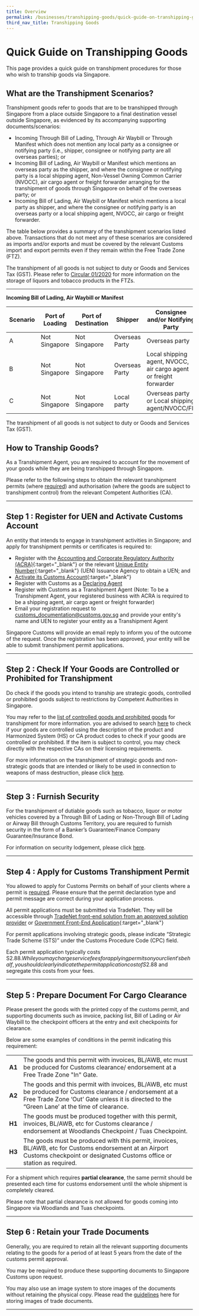 ```yaml
---
title: Overview
permalink: /businesses/transhipping-goods/quick-guide-on-transhipping-goods
third_nav_title: Transhipping Goods
---
```


# Quick Guide on Transhipping Goods

This page provides a quick guide on transhipment procedures for those who wish to tranship goods via Singapore.

## What are the Transhipment Scenarios?

Transhipment goods refer to goods that are to be transhipped through Singapore from a place outside Singapore to a final destination vessel outside Singapore, as evidenced by its accompanying supporting documents/scenarios:

-   Incoming Through Bill of Lading, Through Air Waybill or Through Manifest which does not mention any local party as a consignee or notifying party (i.e., shipper, consignee or notifying party are all overseas parties); or
-   Incoming Bill of Lading, Air Waybill or Manifest which mentions an overseas party as the shipper, and where the consignee or notifying party is a local shipping agent, Non-Vessel Owning Common Carrier (NVOCC), air cargo agent or freight forwarder arranging for the transhipment of goods through Singapore on behalf of the overseas party; or
-   Incoming Bill of Lading, Air Waybill or Manifest which mentions a local party as shipper, and where the consignee or notifying party is an overseas party or a local shipping agent, NVOCC, air cargo or freight forwarder.

The table below provides a summary of the transhipment scenarios listed above. Transactions that do not meet any of these scenarios are considered as imports and/or exports and must be covered by the relevant Customs import and export permits even if they remain within the Free Trade Zone (FTZ).

The transhipment of all goods is not subject to duty or Goods and Services Tax (GST). Please refer to  [Circular 01/2020](/news-and-media/circulars/circular012020ver1.pdf)  for more information on the storage of liquors and tobacco products in the FTZs.

***

**Incoming Bill of Lading, Air Waybill or Manifest**

| Scenario  | Port of Loading | Port of Destination | Shipper | Consignee and/or Notifying Party |
|--|--|--|--|--|
| A | Not Singapore | Not Singapore | Overseas Party | Overseas party |
| B | Not Singapore | Not Singapore | Overseas Party | Local shipping agent, NVOCC, air cargo agent or freight forwarder |
| C | Not Singapore | Not Singapore | Local party | Overseas party or Local shipping agent/NVOCC/FF |

The transhipment of all goods is not subject to duty or Goods and Services Tax (GST).

## How to Tranship Goods?

As a Transhipment Agent, you are required to account for the movement of your goods while they are being transhipped through Singapore.

Please refer to the following steps to obtain the relevant transhipment permits (where  [required](/businesses/transhipping-goods/transhipment-procedures/types-of-transhipment-permits)) and authorisation (where the goods are subject to transhipment control) from the relevant Competent Authorities (CA).

***

## Step 1 : Register for UEN and Activate Customs Account
An entity that intends to engage in transhipment activities in Singapore; and apply for transhipment permits or certificates is required to:

-   Register with the  [Accounting and Corporate Regulatory Authority (ACRA)](http://www.acra.gov.sg/){:target="_blank"} or the relevant  [Unique Entity Number](http://www.uen.gov.sg/){:target="_blank"} (UEN) Issuance Agency to obtain a UEN; and
-   [Activate its Customs Account](https://www.tradenet.gov.sg/TN41EFORM/tds/sp/splogin.do?action=init_acct){:target="_blank"}
-   Register with Customs as a  [Declaring Agent](/businesses/registration-matters/registration-procedures/apply-update-renew-terminate-declaring-agent-account-and-declarant)
-   Register with Customs as a Transhipment Agent (Note: To be a Transhipment Agent, your registered business with ACRA is required to be a shipping agent, air cargo agent or freight forwarder)
-   Email your registration request to customs_documentation@customs.gov.sg and provide your entity's name and UEN to register your entity as a Transhipment Agent

Singapore Customs will provide an email reply to inform you of the outcome of the request. Once the registration has been approved, your entity will be able to submit transhipment permit applications.

***

## Step 2 : Check If Your Goods are Controlled or Prohibited for Transhipment

Do check if the goods you intend to tranship are strategic goods, controlled or prohibited goods subject to restrictions by Competent Authorities in Singapore.
    
   You may refer to the  [list of controlled goods and prohibited goods](/businesses/transhipping-goods/controlled-and-prohibited-goods-for-transhipment) for transhipment for more information. you are advised to search  [here](https://www.tradenet.gov.sg/tradenet/portlets/search/searchHSCA/searchInitHSCA.do) to check if your goods are controlled using the description of the product and Harmonized System (HS) or CA product codes to check if your goods are controlled or prohibited. If the item is subject to control, you may check directly with the respective CAs on their licensing requirements.
    
   For more information on the transhipment of strategic goods and non-strategic goods that are intended or likely to be used in connection to weapons of mass destruction, please click [here](/businesses/strategic-goods-control/overview).

***

## Step 3 : Furnish Security 

For the transhipment of dutiable goods such as tobacco, liquor or motor vehicles covered by a Through Bill of Lading or Non-Through Bill of Lading or Airway Bill through Customs Territory, you are required to furnish security in the form of a Banker’s Guarantee/Finance Company Guarantee/Insurance Bond.

For information on security lodgement, please click  [here](/businesses/registration-matters/registration-procedures/security-lodgement).

***

## Step 4 : Apply for  Customs Transhipment Permit

You allowed to apply for Customs Permits on behalf of your clients where a permit is  [required](/businesses/transhipping-goods/transhipment-procedures/types-of-transhipment-permits). Please ensure that the permit declaration type and permit message are correct during your application process.

All permit applications must be submitted via TradeNet. They will be accessible through [TradeNet front-end solution from an approved solution provider](/businesses/national-single-window/overview/TradeNet-Solution-Providers) or [Government Front-End Application](https://www.tradenet.gov.sg/tradenet/login.portal){:target="_blank"}

For permit applications involving strategic goods, please indicate “Strategic Trade Scheme (STS)” under the Customs Procedure Code (CPC) field.

Each permit application typically costs S$2.88. While you may charge service fees for applying permits on your client's behalf, you should clearly indicate the permit application cost of S$2.88 and segregate this costs from your fees.

***

## Step 5 : Prepare Document For Cargo Clearance 

Please present the goods with the printed copy of the customs permit, and supporting documents such as invoice, packing list, Bill of Lading or Air Waybill to the checkpoint officers at the entry and exit checkpoints for clearance.

Below are some examples of conditions in the permit indicating this requirement:

|  |  |
|--|--|
| **A1** | The goods and this permit with invoices, BL/AWB, etc must be produced for Customs clearance/ endorsement at a Free Trade Zone "In" Gate. |
| **A2** | The goods and this permit with invoices, BL/AWB, etc must be produced for Customs clearance / endorsement at a Free Trade Zone ‘Out’ Gate unless it is directed to the “Green Lane’ at the time of clearance. |
| **H1** | The goods must be produced together with this permit, invoices, BL/AWB, etc for Customs clearance / endorsement at Woodlands Checkpoint / Tuas Checkpoint. |
| **H3** | The goods must be produced with this permit, invoices, BL/AWB, etc for Customs endorsement at an Airport Customs checkpoint or designated Customs office or station as required. |

For a shipment which requires  **partial clearance**, the same permit should be presented each time for customs endorsement until the whole shipment is completely cleared.

Please note that partial clearance is not allowed for goods coming into Singapore via Woodlands and Tuas checkpoints.

***

## Step 6 : Retain your Trade Documents 

Generally, you are required to retain all the relevant supporting documents relating to the goods for a period of at least 5 years from the date of the customs permit approval.

You may be required to produce these supporting documents to Singapore Customs upon request.

You may also use an image system to store images of the documents without retaining the physical copy. Please read the  [guidelines](/news-and-media/notices/46_Notice_05_2015_Ver1.pdf) here for storing images of trade documents.

***



